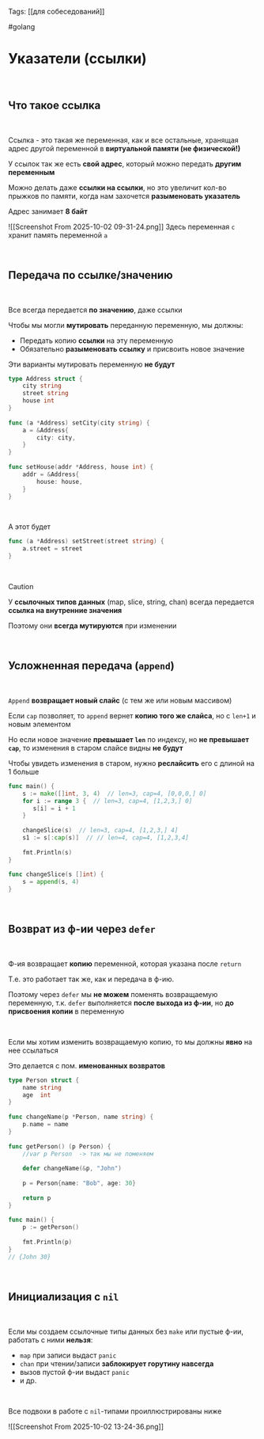 Tags: [[для собеседований]]

#golang 



# Указатели (ссылки)

 
 

## Что такое ссылка

&emsp;

Ссылка - это такая же переменная, как и все остальные, хранящая адрес другой переменной в **виртуальной памяти (не физической!)**


У ссылок так же есть **свой адрес**, который можно передать **другим переменным**

Можно делать даже **ссылки на ссылки**, но это увеличит кол-во прыжков по памяти, когда нам захочется **разыменовать указатель**


Адрес занимает **8 байт**

 ![[Screenshot From 2025-10-02 09-31-24.png]]
 Здесь переменная `c` хранит память переменной `a`

 
 

## Передача по ссылке/значению

&emsp;

Все всегда передается **по значению**, даже ссылки


Чтобы мы могли **мутировать** переданную переменную, мы должны:

- Передать копию **ссылки** на эту переменную
- Обязательно **разыменовать ссылку** и присвоить новое значение
 

Эти варианты мутировать переменную **не будут**
```go
type Address struct {
	city string
	street string
	house int
}
  
func (a *Address) setCity(city string) {
	a = &Address{
		city: city,
	}
}
  
func setHouse(addr *Address, house int) {
	addr = &Address{
		house: house,
	}
}
```
   

А этот будет 
```go
func (a *Address) setStreet(street string) {
	a.street = street
}
```

&emsp;

> [!caution] 
> У **ссылочных типов данных** (map, slice, string, chan) всегда передается **ссылка на внутренние значения**
> 
> Поэтому они **всегда мутируются** при изменении 

 
 

## Усложненная передача (`append`)

&emsp;

`Append` **возвращает новый слайс** (c тем же или новым массивом)

Если `cap` позволяет, то `append` вернет **копию того же слайса**, но с `len+1` и новым элементом

Но если новое значение **превышает `len`** по индексу, но **не превышает `cap`**, то изменения в старом слайсе видны **не будут**
 

Чтобы увидеть изменения в старом, нужно **реслайсить** его с длиной на 1 больше


```go
func main() {  
	s := make([]int, 3, 4)  // len=3, cap=4, [0,0,0,] 0]
	for i := range 3 {  // len=3, cap=4, [1,2,3,] 0]
	   s[i] = i + 1  
	}  
  
	changeSlice(s)  // len=3, cap=4, [1,2,3,] 4]
	s1 := s[:cap(s)]  // // len=4, cap=4, [1,2,3,4]
  
	fmt.Println(s)  
}  
  
func changeSlice(s []int) {  
	s = append(s, 4)  
}
```

 
 

## Возврат из ф-ии через `defer`

&emsp;

Ф-ия возвращает **копию** переменной, которая указана после `return` 

Т.е. это работает так же, как и передача в ф-ию.

Поэтому через `defer` мы **не можем** поменять возвращаемую переменную, т.к. `defer` выполняется **после выхода из ф-ии**, но **до присвоения копии** в переменную

&emsp;

Если мы хотим изменить возвращаемую копию, то мы должны **явно** на нее ссылаться

Это делается с пом. **именованных возвратов**

```go
type Person struct {  
	name string  
	age  int  
}  
  
func changeName(p *Person, name string) {  
	p.name = name  
}  
  
func getPerson() (p Person) {  
	//var p Person  -> так мы не поменяем 
	  
	defer changeName(&p, "John")  
  
	p = Person{name: "Bob", age: 30}  
  
	return p  
}  
  
func main() {  
	p := getPerson()  
  
	fmt.Println(p)  
}
// {John 30}
```

 
 

## Инициализация с `nil`

&emsp;

Если мы создаем ссылочные типы данных без `make` или пустые ф-ии, работать с ними **нельзя**:

- `map` при записи выдаст `panic`
- `chan` при чтении/записи **заблокирует горутину навсегда**
- вызов пустой ф-ии выдаст `panic`
- и др.

&emsp;

Все подвохи в работе с `nil`-типами проиллюстрированы ниже
  
![[Screenshot From 2025-10-02 13-24-36.png]]

 

